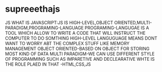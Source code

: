 # supreeethajs
JS
WHAT IS JAVASCRIPT:JS IS HIGH-LEVEL,OBJECT ORIENTED,MULTI-PARADIGM,PROGRAMING-LANGUAGE
PROGRAMING-LANGUGAE IS A TOOL WHICH ALLOW TO WRITE A CODE THAT WILL INSTRUCT THE COMPUTER TO DO SOMTHING
HIGH-LEVEL LANGUGUAGE MEANS DONT WANT TO WORRY ABT THE COMPLEX STUFF LIKE MEMORY MANAGEMENT 
OBJECT ORIENTED-BASED ON OBJECT FOR STORING MOST KIND OF DATA
MULTI PARADIGM-WE CAN USE DIFFERENT STYLE OF PROGRAMMING SUCH AS IMPARETIVE AND DECLEARATIVE
WHTE IS THE ROLE PLAED IN THAT -HTML,CSS,JS
